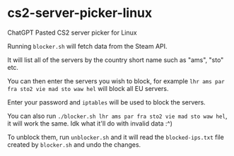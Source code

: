 # cs2-server-picker-linux
ChatGPT Pasted CS2 server picker for Linux

Running `blocker.sh` will fetch data from the Steam API.

It will list all of the servers by the country short name such as "ams", "sto" etc.

You can then enter the servers you wish to block, for example `lhr ams par fra sto2 vie mad sto waw hel` will block all EU servers.

Enter your password and `iptables` will be used to block the servers.

You can also run `./blocker.sh lhr ams par fra sto2 vie mad sto waw hel`, it will work the same. Idk what it'll do with invalid data :^)

To unblock them, run `unblocker.sh` and it will read the `blocked-ips.txt` file created by `blocker.sh` and undo the changes.
